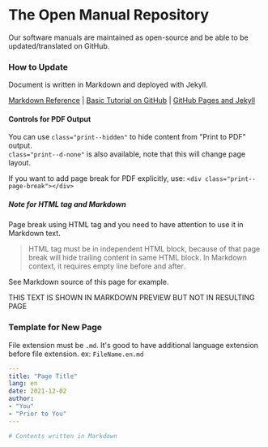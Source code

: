 # The Open Manual Repository

Our software manuals are maintained as open-source and be able to be updated/translated on GitHub.


### How to Update

Document is written in Markdown and deployed with Jekyll.

[Markdown Reference](https://github.com/adam-p/markdown-here/wiki/Markdown-Cheatsheet)
|
[Basic Tutorial on GitHub](https://docs.github.com/en/get-started/quickstart/contributing-to-projects)
|
[GitHub Pages and Jekyll](https://docs.github.com/en/pages/setting-up-a-github-pages-site-with-jekyll/about-github-pages-and-jekyll)


#### Controls for PDF Output

You can use `class="print--hidden"` to hide content from "Print to PDF" output.  
`class="print--d-none"` is also available, note that this will change page layout.

If you want to add page break for PDF explicitly, use: `<div class="print--page-break"></div>`

##### Note for HTML tag and Markdown

Page break using HTML tag and you need to have attention to use it in Markdown text.
> HTML tag must be in independent HTML block, because of that page break will hide trailing content in same HTML block. In Markdown context, it requires empty line before and after.

See Markdown source of this page for example.
<div class="print--page-break"></div>THIS TEXT IS SHOWN
IN MARKDOWN PREVIEW BUT NOT IN RESULTING PAGE



### Template for New Page

File extension must be `.md`.
It's good to have additional language extension before file extension. ex: `FileName.en.md`

```yaml
---
title: "Page Title"
lang: en
date: 2021-12-02
author:
- "You"
- "Prior to You"
---

# Contents written in Markdown
```
